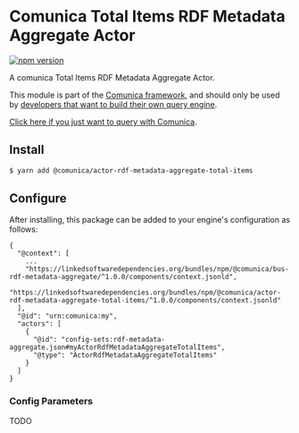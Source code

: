 # Comunica Total Items RDF Metadata Aggregate Actor

[![npm version](https://badge.fury.io/js/%40comunica%2Factor-rdf-metadata-aggregate-total-items.svg)](https://www.npmjs.com/package/@comunica/actor-rdf-metadata-aggregate-total-items)

A comunica Total Items RDF Metadata Aggregate Actor.

This module is part of the [Comunica framework](https://github.com/comunica/comunica),
and should only be used by [developers that want to build their own query engine](https://comunica.dev/docs/modify/).

[Click here if you just want to query with Comunica](https://comunica.dev/docs/query/).

## Install

```bash
$ yarn add @comunica/actor-rdf-metadata-aggregate-total-items
```

## Configure

After installing, this package can be added to your engine's configuration as follows:
```text
{
  "@context": [
    ...
    "https://linkedsoftwaredependencies.org/bundles/npm/@comunica/bus-rdf-metadata-aggregate/^1.0.0/components/context.jsonld",
    "https://linkedsoftwaredependencies.org/bundles/npm/@comunica/actor-rdf-metadata-aggregate-total-items/^1.0.0/components/context.jsonld"
  ],
  "@id": "urn:comunica:my",
  "actors": [
    {
      "@id": "config-sets:rdf-metadata-aggregate.json#myActorRdfMetadataAggregateTotalItems",
      "@type": "ActorRdfMetadataAggregateTotalItems"
    }
  ]
}
```

### Config Parameters

TODO
